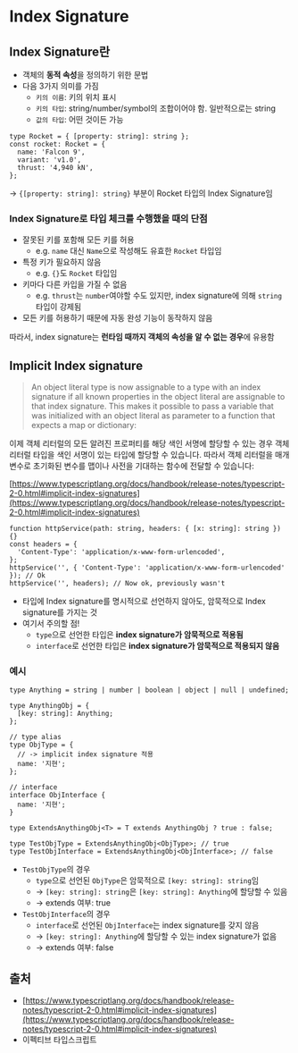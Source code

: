 # Index Signature

## Index Signature란

- 객체의 **동적 속성**을 정의하기 위한 문법
- 다음 3가지 의미를 가짐
  - `키의 이름`: 키의 위치 표시
  - `키의 타입`: string/number/symbol의 조합이어야 함. 일반적으로는 string
  - `값의 타입`: 어떤 것이든 가능

```tsx
type Rocket = { [property: string]: string };
const rocket: Rocket = {
  name: 'Falcon 9',
  variant: 'v1.0',
  thrust: '4,940 kN',
};
```

→ `{[property: string]: string}` 부분이 Rocket 타입의 Index Signature임

### Index Signature로 타입 체크를 수행했을 때의 단점

- 잘못된 키를 포함해 모든 키를 허용
  - e.g. `name` 대신 `Name`으로 작성해도 유효한 `Rocket` 타입임
- 특정 키가 필요하지 않음
  - e.g. `{}`도 `Rocket` 타입임
- 키마다 다른 카입을 가질 수 없음
  - e.g. `thrust`는 `number`여야할 수도 있지만, index signature에 의해 `string` 타입이 강제됨
- 모든 키를 허용하기 때문에 자동 완성 기능이 동작하지 않음

따라서, index signature는 **런타임 때까지 객체의 속성을 알 수 없는 경우**에 유용함

## Implicit Index signature

> An object literal type is now assignable to a type with an index signature if all known properties in the object literal are assignable to that index signature. This makes it possible to pass a variable that was initialized with an object literal as parameter to a function that expects a map or dictionary:

이제 객체 리터럴의 모든 알려진 프로퍼티를 해당 색인 서명에 할당할 수 있는 경우 객체 리터럴 타입을 색인 서명이 있는 타입에 할당할 수 있습니다. 따라서 객체 리터럴을 매개변수로 초기화된 변수를 맵이나 사전을 기대하는 함수에 전달할 수 있습니다:

[https://www.typescriptlang.org/docs/handbook/release-notes/typescript-2-0.html#implicit-index-signatures](https://www.typescriptlang.org/docs/handbook/release-notes/typescript-2-0.html#implicit-index-signatures)

>

```tsx
function httpService(path: string, headers: { [x: string]: string }) {}
const headers = {
  'Content-Type': 'application/x-www-form-urlencoded',
};
httpService('', { 'Content-Type': 'application/x-www-form-urlencoded' }); // Ok
httpService('', headers); // Now ok, previously wasn't
```

- 타입에 Index signature를 명시적으로 선언하지 않아도, 암묵적으로 Index signature를 가지는 것
- 여기서 주의할 점!
  - `type`으로 선언한 타입은 **index signature가 암묵적으로 적용됨**
  - `interface`로 선언한 타입은 **index signature가 암묵적으로 적용되지 않음**

### 예시

```tsx
type Anything = string | number | boolean | object | null | undefined;

type AnythingObj = {
  [key: string]: Anything;
};

// type alias
type ObjType = {
  // -> implicit index signature 적용
  name: '지현';
};

// interface
interface ObjInterface {
  name: '지현';
}
```

```tsx
type ExtendsAnythingObj<T> = T extends AnythingObj ? true : false;

type TestObjType = ExtendsAnythingObj<ObjType>; // true
type TestObjInterface = ExtendsAnythingObj<ObjInterface>; // false
```

- `TestObjType`의 경우
  - `type`으로 선언된 `ObjType`은 암묵적으로 `[key: string]: string`임
  - → `[key: string]: string`은 `[key: string]: Anything`에 할당할 수 있음
  - → extends 여부: true
- `TestObjInterface`의 경우
  - `interface`로 선언된 `ObjInterface`는 index signature를 갖지 않음
  - → `[key: string]: Anything`에 할당할 수 있는 index signature가 없음
  - → extends 여부: false

## 출처

- [https://www.typescriptlang.org/docs/handbook/release-notes/typescript-2-0.html#implicit-index-signatures](https://www.typescriptlang.org/docs/handbook/release-notes/typescript-2-0.html#implicit-index-signatures)
- 이펙티브 타입스크립트
